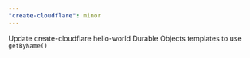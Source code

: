 ```yaml
---
"create-cloudflare": minor
---
```


Update create-cloudflare hello-world Durable Objects templates to use `getByName()`
